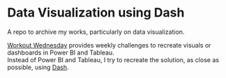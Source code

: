 # Data Visualization using Dash

A repo to archive my works, particularly on data visualization.

[Workout Wednesday](http://www.workout-wednesday.com/) provides weekly challenges to recreate visuals or dashboards in Power BI and Tableau.<br>
Instead of Power BI and Tableau, I try to recreate the solution, as close as possible, using [Dash](https://dash.plotly.com/).
